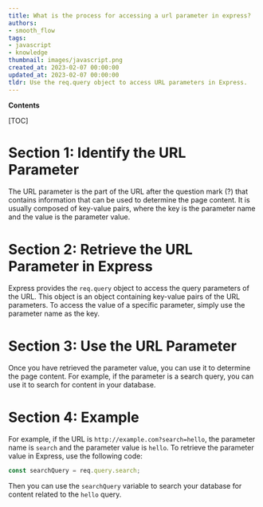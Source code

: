 ```yaml
---
title: What is the process for accessing a url parameter in express?
authors:
- smooth_flow
tags:
- javascript
- knowledge
thumbnail: images/javascript.png
created_at: 2023-02-07 00:00:00
updated_at: 2023-02-07 00:00:00
tldr: Use the req.query object to access URL parameters in Express.
---
```


**Contents**

[TOC]

# Section 1: Identify the URL Parameter

The URL parameter is the part of the URL after the question mark (?) that contains information that can be used to determine the page content. It is usually composed of key-value pairs, where the key is the parameter name and the value is the parameter value.

# Section 2: Retrieve the URL Parameter in Express

Express provides the `req.query` object to access the query parameters of the URL. This object is an object containing key-value pairs of the URL parameters. To access the value of a specific parameter, simply use the parameter name as the key.

# Section 3: Use the URL Parameter

Once you have retrieved the parameter value, you can use it to determine the page content. For example, if the parameter is a search query, you can use it to search for content in your database.

# Section 4: Example

For example, if the URL is `http://example.com?search=hello`, the parameter name is `search` and the parameter value is `hello`. To retrieve the parameter value in Express, use the following code:

```javascript
const searchQuery = req.query.search;
```

Then you can use the `searchQuery` variable to search your database for content related to the `hello` query.
